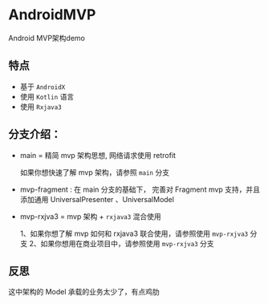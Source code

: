 # AndroidMVP
Android MVP架构demo

## 特点
- 基于 `AndroidX`
- 使用 `Kotlin` 语言
- 使用 `Rxjava3` 

## 分支介绍：

  - main = 精简 mvp 架构思想, 网络请求使用 retrofit
  
    如果你想快速了解 mvp 架构，请参照 `main` 分支
  
  - mvp-fragment : 在 main 分支的基础下， 完善对 Fragment mvp 支持，并且添加通用 UniversalPresenter 、UniversalModel
  
  - mvp-rxjva3 = mvp 架构 + `rxjava3` 混合使用
    
      1、如果你想了解 mvp 如何和 rxjava3 联合使用，请参照使用 `mvp-rxjva3` 分支
      2、如果你想用在商业项目中，请参照使用 `mvp-rxjva3` 分支
  
## 反思

这中架构的 Model 承载的业务太少了，有点鸡肋  